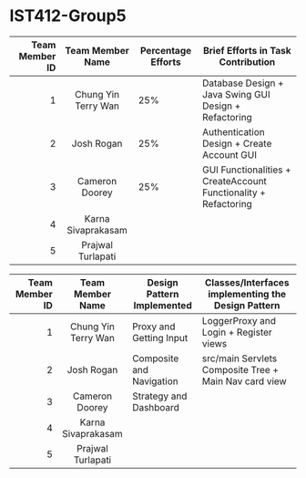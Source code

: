 # IST412-Group5
| Team Member ID |  Team Member Name   | Percentage Efforts | Brief Efforts in Task Contribution                              |
|---------------:|:-------------------:|--------------------|-----------------------------------------------------------------|
|              1 | Chung Yin Terry Wan | 25%                | Database Design + Java Swing GUI Design + Refactoring           |
|              2 |     Josh Rogan      | 25%                | Authentication Design + Create Account GUI                      |
|              3 |   Cameron Doorey    | 25%                | GUI Functionalities + CreateAccount Functionality + Refactoring |
|              4 | Karna Sivaprakasam  |                    |                                                                 |
|              5 |  Prajwal Turlapati  |                    |                                                                 |

| Team Member ID |  Team Member Name   | Design Pattern Implemented | Classes/Interfaces implementing the Design Pattern |
|---------------:|:-------------------:|----------------------------|----------------------------------------------------|
|              1 | Chung Yin Terry Wan | Proxy and Getting Input    | LoggerProxy and Login + Register views             |
|              2 |     Josh Rogan      | Composite and Navigation   | src/main Servlets Composite Tree + Main Nav card view |
|              3 |   Cameron Doorey    | Strategy and Dashboard     |                                                    |
|              4 | Karna Sivaprakasam  |                            |                                                    |
|              5 |  Prajwal Turlapati  |                            |                                                    |
